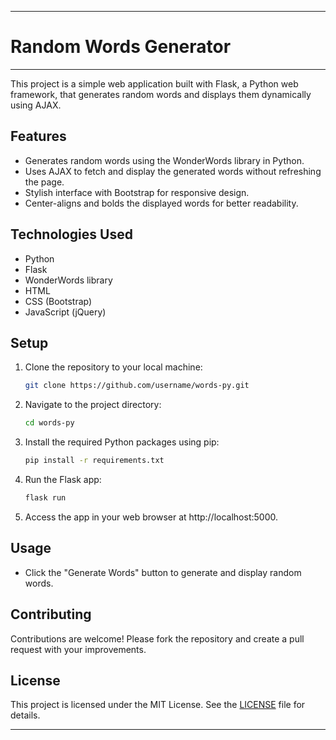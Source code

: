 ----

# Random Words Generator
----

This project is a simple web application built with Flask, a Python web framework, that generates random words and displays them dynamically using AJAX.

## Features
- Generates random words using the WonderWords library in Python.
- Uses AJAX to fetch and display the generated words without refreshing the page.
- Stylish interface with Bootstrap for responsive design.
- Center-aligns and bolds the displayed words for better readability.

## Technologies Used
- Python
- Flask
- WonderWords library
- HTML
- CSS (Bootstrap)
- JavaScript (jQuery)

## Setup
1. Clone the repository to your local machine:
   ```bash
   git clone https://github.com/username/words-py.git
   ```
2. Navigate to the project directory:
   ```bash
   cd words-py
   ```
3. Install the required Python packages using pip:
   ```bash
   pip install -r requirements.txt
   ```
4. Run the Flask app:
   ```bash
   flask run
   ```
5. Access the app in your web browser at http://localhost:5000.

## Usage
- Click the "Generate Words" button to generate and display random words.

## Contributing
Contributions are welcome! Please fork the repository and create a pull request with your improvements.

## License
This project is licensed under the MIT License. See the [LICENSE](LICENSE) file for details.

----
